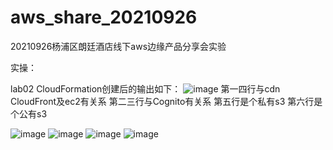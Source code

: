 # aws_share_20210926
20210926杨浦区朗廷酒店线下aws边缘产品分享会实验

实操：



lab02
CloudFormation创建后的输出如下：
![image](https://user-images.githubusercontent.com/26688391/134867502-546f00a9-b8c6-4b4c-937a-436c71170295.png)
第一四行与cdn CloudFront及ec2有关系
第二三行与Cognito有关系
第五行是个私有s3
第六行是个公有s3


![image](https://user-images.githubusercontent.com/26688391/134868784-a5d3d941-aaf8-44bc-a489-9bca7c36eb74.png)
![image](https://user-images.githubusercontent.com/26688391/134868937-c26354dd-79ae-47e7-9487-a7da0020c5b4.png)
![image](https://user-images.githubusercontent.com/26688391/134869848-4f8d5aee-bfe6-45ec-856f-01167a0d058e.png)
![image](https://user-images.githubusercontent.com/26688391/134870317-43b53ae1-5ad6-41c5-8d29-02828eef87e9.png)

